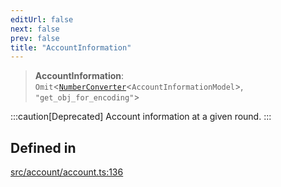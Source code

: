 ```yaml
---
editUrl: false
next: false
prev: false
title: "AccountInformation"
---
```


> **AccountInformation**: `Omit`\<[`NumberConverter`](/build/algokit/utils/ts/API/type-aliases/numberconverter/)\<`AccountInformationModel`\>, `"get_obj_for_encoding"`\>

:::caution[Deprecated]
Account information at a given round.
:::

## Defined in

[src/account/account.ts:136](https://github.com/algorandfoundation/algokit-utils-ts/blob/87156fe9637eca52c0bc9e840c5804088cb40974/src/account/account.ts#L136)
